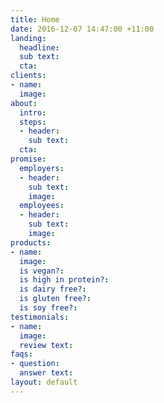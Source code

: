 ```yaml
---
title: Home
date: 2016-12-07 14:47:00 +11:00
landing:
  headline: 
  sub text: 
  cta: 
clients:
- name: 
  image: 
about:
  intro: 
  steps:
  - header: 
    sub text: 
  cta: 
promise:
  employers:
  - header: 
    sub text: 
    image: 
  employees:
  - header: 
    sub text: 
    image: 
products:
- name: 
  image: 
  is vegan?: 
  is high in protein?: 
  is dairy free?: 
  is gluten free?: 
  is soy free?: 
testimonials:
- name: 
  image: 
  review text: 
faqs:
- question: 
  answer text: 
layout: default
---
```


